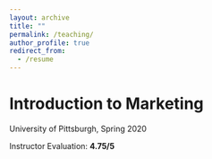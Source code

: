 ```yaml
---
layout: archive
title: ""
permalink: /teaching/
author_profile: true
redirect_from:
  - /resume
---
```


Introduction to Marketing
=====


University of Pittsburgh, Spring 2020

Instructor Evaluation: **4.75/5** 
